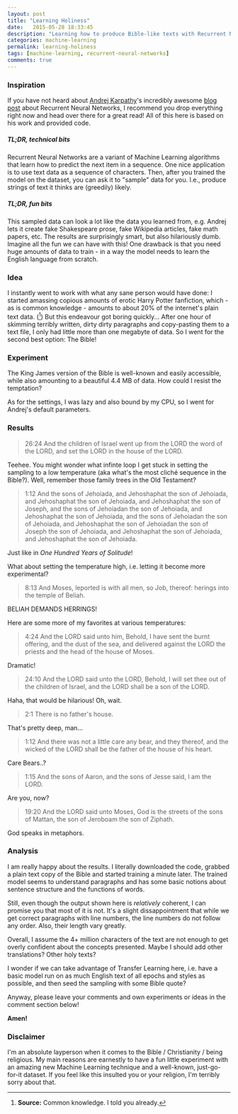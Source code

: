 ```yaml
---
layout: post
title: "Learning Holiness"
date:   2015-05-28 18:33:45
description: "Learning how to produce Bible-like texts with Recurrent Neural Networks"
categories: machine-learning
permalink: learning-holiness
tags: [machine-learning, recurrent-neural-networks]
comments: true
---
```


### Inspiration
If you have not heard about [Andrej Karpathy](http://karpathy.github.io/)'s incredibly awesome [blog post](http://karpathy.github.io/2015/05/21/rnn-effectiveness/) about Recurrent Neural Networks, I recommend you drop everything right now and head over there for a great read! All of this here is based on his work and provided code.

##### TL;DR, technical bits
Recurrent Neural Networks are a variant of Machine Learning algorithms that learn how to predict the next item in a sequence. One nice application is to use text data as a sequence of characters. Then, after you trained the model on the dataset, you can ask it to "sample" data for you. I.e., produce strings of text it thinks are (greedily) likely.

##### TL;DR, fun bits
This sampled data can look a lot like the data you learned from, e.g. Andrej lets it create fake Shakespeare prose, fake Wikipedia articles, fake math papers, etc. The results are surprisingly smart, but also hilariously dumb. Imagine all the fun we can have with this! One drawback is that you need huge amounts of data to train - in a way the model needs to learn the English language from scratch.

### Idea
I instantly went to work with what any sane person would have done: I started amassing copious amounts of erotic Harry Potter fanfiction, which - as is common knowledge - amounts to about 20% of the internet's plain text data. ([^1]) But this endeavour got boring quickly... After one hour of skimming terribly written, dirty dirty paragraphs and copy-pasting them to a text file, I only had little more than one megabyte of data. So I went for the second best option: The Bible!

### Experiment
The King James version of the Bible is well-known and easily accessible, while also amounting to a beautiful 4.4 MB of data. How could I resist the temptation?

As for the settings, I was lazy and also bound by my CPU, so I went for Andrej's default parameters.

### Results

> 26:24 And the children of Israel went up from the LORD the word of the LORD, and set the
> LORD in the house of the LORD.

Teehee. You might wonder what infinte loop I get stuck in setting the sampling to a low temperature (aka what's the most cliché sequence in the Bible?). Well, remember those family trees in the Old Testament?

> 1:12 And the sons of Jehoiada, and Jehoshaphat the son of Jehoiada, and
> Jehoshaphat the son of Jehoiada, and Jehoshaphat the son of
> Joseph, and the sons of Jehoiadan the son of Jehoiada, and
> Jehoshaphat the son of Jehoiada, and the sons of Jehoiadan
> the son of Jehoiada, and Jehoshaphat the son of Jehoiadan the son of
> Joseph the son of Jehoiada, and Jehoshaphat the son of Jehoiada, and
> Jehoshaphat the son of Jehoiada.

Just like in *One Hundred Years of Solitude*!

What about setting the temperature high, i.e. letting it become more experimental?

> 8:13 And Moses, leported is with all men, so Job, thereof: herings into
> the temple of Beliah.

BELIAH DEMANDS HERRINGS!

Here are some more of my favorites at various temperatures:

> 4:24 And the LORD said unto him, Behold, I have sent the burnt offering, and the dust of the sea, and delivered
> against the LORD the priests and the head of the house of Moses.

Dramatic!

> 24:10 And the LORD said unto the LORD, Behold, I will set thee out of the
> children of Israel, and the LORD shall be a son of the LORD.

Haha, that would be hilarious! Oh, wait.

> 2:1 There is no father's house.

That's pretty deep, man...

> 1:12 And there was not a little care any bear, and they thereof, and the
> wicked of the LORD shall be the father of the house of his heart.

Care Bears..?

> 1:15 And the sons of Aaron, and the sons of Jesse said, I am the LORD.

Are you, now?

> 19:20 And the LORD said unto Moses, God is the streets of the sons of
> Mattan, the son of Jeroboam the son of Ziphath.

God speaks in metaphors.


### Analysis

I am really happy about the results. I literally downloaded the code, grabbed a plain text copy of the Bible and started training a minute later. The trained model seems to understand paragraphs and has some basic notions about sentence structure and the functions of words.

Still, even though the output shown here is *relatively* coherent, I can promise you that most of it is not. It's a slight dissappointment that while we get correct paragraphs with line numbers, the line numbers do not follow any order. Also, their length vary greatly.

Overall, I assume the 4+ million characters of the text are not enough to get overly confident about the concepts presented. Maybe I should add other translations? Other holy texts?

I wonder if we can take advantage of Transfer Learning here, i.e. have a basic model run on as much English text of all epochs and styles as possible, and then seed the sampling with some Bible quote?

Anyway, please leave your comments and own experiments or ideas in the comment section below!

**Amen!**


### Disclaimer

I'm an absolute layperson when it comes to the Bible / Christianity / being religious. My main reasons are earnestly to have a fun little experiment with an amazing new Machine Learning technique and a well-known, just-go-for-it dataset. If you feel like this insulted you or your religion, I'm terribly sorry about that.


[^1]: **Source:** Common knowledge. I told you already.
